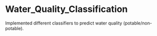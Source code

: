 # Water_Quality_Classification

Implemented different classifiers to predict water quality (potable/non-potable).

